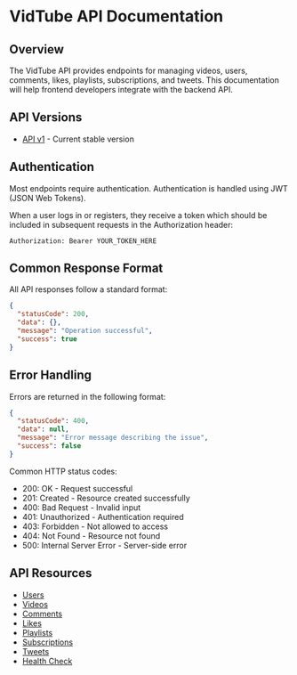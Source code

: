 # VidTube API Documentation

## Overview

The VidTube API provides endpoints for managing videos, users, comments, likes, playlists, subscriptions, and tweets. This documentation will help frontend developers integrate with the backend API.

## API Versions

- [API v1](./v1/index.md) - Current stable version

## Authentication

Most endpoints require authentication. Authentication is handled using JWT (JSON Web Tokens). 

When a user logs in or registers, they receive a token which should be included in subsequent requests in the Authorization header:

```
Authorization: Bearer YOUR_TOKEN_HERE
```

## Common Response Format

All API responses follow a standard format:

```json
{
  "statusCode": 200,
  "data": {},
  "message": "Operation successful",
  "success": true
}
```

## Error Handling

Errors are returned in the following format:

```json
{
  "statusCode": 400,
  "data": null,
  "message": "Error message describing the issue",
  "success": false
}
```

Common HTTP status codes:
- 200: OK - Request successful
- 201: Created - Resource created successfully
- 400: Bad Request - Invalid input
- 401: Unauthorized - Authentication required
- 403: Forbidden - Not allowed to access
- 404: Not Found - Resource not found
- 500: Internal Server Error - Server-side error

## API Resources

- [Users](./v1/users.md)
- [Videos](./v1/videos.md)
- [Comments](./v1/comments.md)
- [Likes](./v1/likes.md)
- [Playlists](./v1/playlists.md)
- [Subscriptions](./v1/subscriptions.md)
- [Tweets](./v1/tweets.md)
- [Health Check](./v1/health-check.md)
